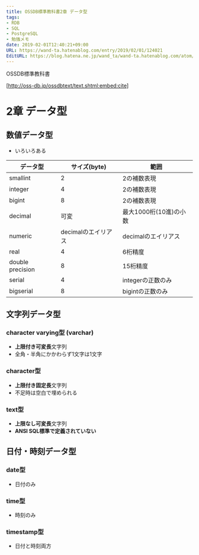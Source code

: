 ```yaml
---
title: OSSDB標準教科書2章 データ型
tags:
- RDB
- SQL
- PostgreSQL
- 勉強メモ
date: 2019-02-01T12:40:21+09:00
URL: https://wand-ta.hatenablog.com/entry/2019/02/01/124021
EditURL: https://blog.hatena.ne.jp/wand_ta/wand-ta.hatenablog.com/atom/entry/98012380853673524
---
```


OSSDB標準教科書


[http://oss-db.jp/ossdbtext/text.shtml:embed:cite]






# 2章 データ型

## 数値データ型

- いろいろある

| データ型         | サイズ(byte)        | 範囲                   |
|------------------|---------------------|------------------------|
| smallint         | 2                   | 2の補数表現            |
| integer          | 4                   | 2の補数表現            |
| bigint           | 8                   | 2の補数表現            |
| decimal          | 可変                | 最大1000桁(10進)の小数 |
| numeric          | decimalのエイリアス | decimalのエイリアス    |
| real             | 4                   | 6桁精度                |
| double precision | 8                   | 15桁精度               |
| serial           | 4                   | integerの正数のみ      |
| bigserial        | 8                   | bigintの正数のみ       |


## 文字列データ型

### character varying型 (varchar)

- **上限付き可変長**文字列
- 全角・半角にかかわらず1文字は1文字

### character型

- **上限付き固定長**文字列
- 不足時は空白で埋められる

### text型

- **上限なし可変長**文字列
- **ANSI SQL標準で定義されていない**


## 日付・時刻データ型

### date型

- 日付のみ

### time型

- 時刻のみ

### timestamp型

- 日付と時刻両方


